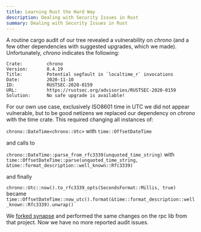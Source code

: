 ```yaml
---
title: Learning Rust the Hard Way 
description: Dealing with Security Issues in Rust 
summary: Dealing with Security Issues in Rust
---
```


A routine cargo audit of our tree revealed a vulnerability on _chrono_  (and a few other dependencies with suggested upgrades, which we made). Unfortunately, _chrono_ indicates the following:

```
Crate:         chrono
Version:       0.4.19
Title:         Potential segfault in `localtime_r` invocations
Date:          2020-11-10
ID:            RUSTSEC-2020-0159
URL:           https://rustsec.org/advisories/RUSTSEC-2020-0159
Solution:      No safe upgrade is available!
```

For our own use case, exclusively ISO8601 time in UTC we did not appear vulnerable, but to be good netizens we replaced our dependency on _chrono_ with the time crate. This required changing all instances of: 

`chrono::DateTime<chrono::Utc>`  with `time::OffsetDateTime`  

and calls to

`chrono::DateTime::parse_from_rfc3339(unquoted_time_string)` with `time::OffsetDateTime::parse(unquoted_time_string, &time::format_description::well_known::Rfc3339)`

and finally

`chrono::Utc::now().to_rfc3339_opts(SecondsFormat::Millis, true)` became `time::OffsetDateTime::now_utc().format(&time::format_description::well_known::Rfc3339).unwrap()`

We [forked synapse](https://github.com/pyrsia/synapse) and performed the same changes on the rpc lib from that project.  Now we have no more reported audit issues.
